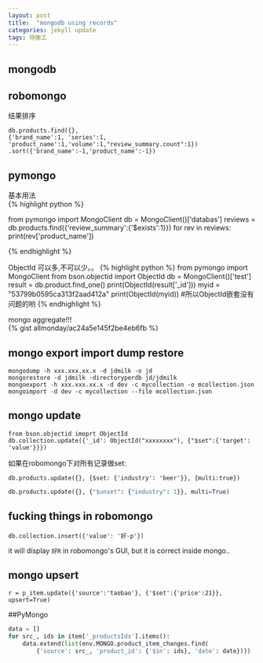 ```yaml
---
layout: post
title:  "mongodb using records"
categories: jekyll update
tags: 待施工
---
```


mongodb
-----
## robomongo

结果排序  

```
db.products.find({},
{'brand_name':1, 'series':1, 'product_name':1,'volume':1,"review_summary.count":1})
.sort({'brand_name':-1,'product_name':-1})
```
## pymongo

基本用法  
{% highlight python %}

from pymongo import MongoClient
db = MongoClient()['databas']
reviews = db.products.find({'review_summary':{'$exists':1}})
for rev in reviews:
    print(rev['product_name'])
    
{% endhighlight %}

ObjectId 可以多,不可以少。。
{% highlight python %}
from pymongo import MongoClient
from bson.objectid import ObjectId
db = MongoClient()['test']
result = db.product.find_one()
print(ObjectId(result['_id']))
myid = "53799b0595ca313f2aad412a"
print(ObjectId(myid))
#所以ObjectId嵌套没有问题的哟
{% endhighlight %}

mongo aggregate!!!  
{% gist allmonday/ac24a5e145f2be4eb6fb %}

## mongo export import dump restore

```
mongodump -h xxx.xxx.xx.x -d jdmilk -o jd
mongorestore -d jdmilk -directoryperdb jd/jdmilk
mongoexport -h xxx.xxx.xx.x -d dev -c mycollection -o mcollection.json
mongoimport -d dev -c mycollection --file mcollection.json
```

## mongo update

```
from bson.objectid imoprt ObjectId
db.collection.update({'_id': ObjectId("xxxxxxxx"), {"$set":{'target': 'value'}}})
```
如果在robomongo下对所有记录做set:

```
db.products.update({}, {$set: {'industry': 'beer'}}, {multi:true})
```

```python
db.products.update({}, {"$unset": {"industry": 1}}, multi=True)
```

## fucking things in robomongo
```
db.collection.insert({'value': '好-p'})
```
it will display `好R` in robomongo's GUI, but it is correct inside mongo..


## mongo upsert
```
r = p_item.update({'source':'taobao'}, {'$set':{'price':21}}, upsert=True)
```

##PyMongo
```python
data = []
for src_, ids in item['_productsIds'].items():
    data.extend(list(env.MONGO.product_item_changes.find(
        {'source': src_, 'product_id': {'$in': ids}, 'date': date})))
```
